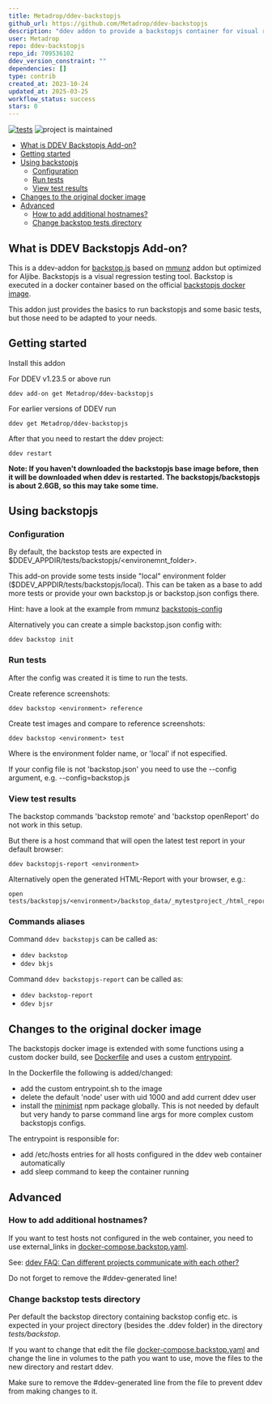 ```yaml
---
title: Metadrop/ddev-backstopjs
github_url: https://github.com/Metadrop/ddev-backstopjs
description: "ddev addon to provide a backstopjs container for visual regression testing in Metadrop Aljibe"
user: Metadrop
repo: ddev-backstopjs
repo_id: 709536102
ddev_version_constraint: ""
dependencies: []
type: contrib
created_at: 2023-10-24
updated_at: 2025-03-25
workflow_status: success
stars: 0
---
```


[![tests](https://github.com/Metadrop/ddev-backstopjs/actions/workflows/tests.yml/badge.svg)](https://github.com/Metadrop/ddev-backstopjs/actions/workflows/tests.yml) ![project is maintained](https://img.shields.io/maintenance/yes/2024.svg)

* [What is DDEV Backstopjs Add-on?](#what-is-ddev-backstopjs-add-on)
* [Getting started](#getting-started)
* [Using backstopjs](#using-backstopjs)
  * [Configuration](#configuration)
  * [Run tests](#run-tests)
  * [View test results](#view-test-results)
* [Changes to the original docker image](#changes-to-the-original-docker-image)
* [Advanced](#advanced)
  * [How to add additional hostnames?](#how-to-add-additional-hostnames)
  * [Change backstop tests directory](#change-backstop-tests-directory)


## What is DDEV Backstopjs Add-on?

This is a ddev-addon for [backstop.js](https://github.com/garris/BackstopJS) based on [mmunz](https://github.com/mmunz/ddev-backstopjs) addon but optimized for Aljibe. Backstopjs is a visual regression testing tool.
Backstop is executed in a docker container based on the official [backstopjs docker image](https://hub.docker.com/r/backstopjs/backstopjs).

This addon just provides the basics to run backstopjs and some basic tests, but those need to be adapted to your needs.

## Getting started

Install this addon

For DDEV v1.23.5 or above run

```shell
ddev add-on get Metadrop/ddev-backstopjs
```

For earlier versions of DDEV run

```shell
ddev get Metadrop/ddev-backstopjs
```

After that you need to restart the ddev project:

```shell
ddev restart
```

**Note: If you haven't downloaded the backstopjs base image before, then it will be downloaded when ddev is restarted.
The backstopjs/backstopjs is about 2.6GB, so this may take some time.**


## Using backstopjs

### Configuration

By default, the backstop tests are expected in $DDEV_APPDIR/tests/backstopjs/<environemnt_folder>. 

This add-on provide some tests inside "local" environment folder ($DDEV_APPDIR/tests/backstopjs/local). This can be taken as a base to add more tests or provide your own backstop.js or backstop.json configs there.

Hint: have a look at the example from mmunz [backstopjs-config](https://github.com/mmunz/backstopjs-config) 

Alternatively you can create a simple backstop.json config with:

```shell
ddev backstop init
```

### Run tests

After the config was created it is time to run the tests. 

Create reference screenshots:

```shell
ddev backstop <environment> reference
```

Create test images and compare to reference screenshots:

```shell
ddev backstop <environment> test
```

Where <environment> is the environment folder name, or 'local' if not especified.  

If your config file is not 'backstop.json' you need to use the --config argument, e.g. --config=backstop.js

### View test results

The backstop commands 'backstop remote' and 'backstop openReport' do not work in this setup.

But there is a host command that will open the latest test report in your default browser:

```shell
ddev backstopjs-report <environment>
```

Alternatively open the generated HTML-Report with your browser, e.g.:

```shell
open tests/backstopjs/<environment>/backstop_data/_mytestproject_/html_report/index.html 
```

### Commands aliases

Command ```ddev backstopjs``` can be called as:
 - ```ddev backstop```
 - ```ddev bkjs```

Command ```ddev backstopjs-report``` can be called as:
 - ```ddev backstop-report```
 - ```ddev bjsr```

## Changes to the original docker image

The backstopjs docker image is extended with some functions using a custom docker build, see [Dockerfile](https://github.com/Metadrop/ddev-backstopjs/blob/main/backstopBuild/Dockerfile)
and uses a custom [entrypoint](https://github.com/Metadrop/ddev-backstopjs/blob/main/backstopBuild/entrypoint.sh).

In the Dockerfile the following is added/changed:

- add the custom entrypoint.sh to the image
- delete the default 'node' user with uid 1000 and add current ddev user
- install the [minimist](https://www.npmjs.com/package/minimist) npm package globally. This is not needed by default
  but very handy to parse command line args for more complex custom backstopjs configs.

The entrypoint is responsible for:

- add /etc/hosts entries for all hosts configured in the ddev web container automatically
- add sleep command to keep the container running

## Advanced

### How to add additional hostnames?

If you want to test hosts not configured in the web container, you need to use external_links in
[docker-compose.backstop.yaml](https://github.com/Metadrop/ddev-backstopjs/blob/main/docker-compose.backstop.yaml).

See: [ddev FAQ: Can different projects communicate with each other?](https://ddev.readthedocs.io/en/latest/users/usage/faq/#features-requirements)

Do not forget to remove the #ddev-generated line!

### Change backstop tests directory
Per default the backstop directory containing backstop config etc. is expected in your project directory (besides the
.ddev folder) in the directory *tests/backstop*.

If you want to change that edit the file [docker-compose.backstop.yaml](https://github.com/Metadrop/ddev-backstopjs/blob/main/docker-compose.backstop.yaml) and
change the line in volumes to the path you want to use, move the files to the new directory and restart ddev.

Make sure to remove the #ddev-generated line from the file to prevent ddev from making changes to it.
